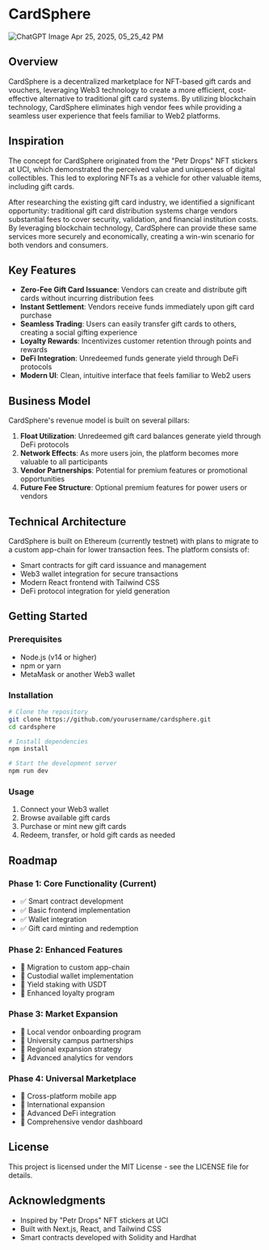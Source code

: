 # CardSphere

![ChatGPT Image Apr 25, 2025, 05_25_42 PM](https://github.com/user-attachments/assets/e1b93607-ec89-48ec-bf5c-67a4ad64733c)


## Overview

CardSphere is a decentralized marketplace for NFT-based gift cards and vouchers, leveraging Web3 technology to create a more efficient, cost-effective alternative to traditional gift card systems. By utilizing blockchain technology, CardSphere eliminates high vendor fees while providing a seamless user experience that feels familiar to Web2 platforms.

## Inspiration

The concept for CardSphere originated from the "Petr Drops" NFT stickers at UCI, which demonstrated the perceived value and uniqueness of digital collectibles. This led to exploring NFTs as a vehicle for other valuable items, including gift cards.

After researching the existing gift card industry, we identified a significant opportunity: traditional gift card distribution systems charge vendors substantial fees to cover security, validation, and financial institution costs. By leveraging blockchain technology, CardSphere can provide these same services more securely and economically, creating a win-win scenario for both vendors and consumers.

## Key Features

- **Zero-Fee Gift Card Issuance**: Vendors can create and distribute gift cards without incurring distribution fees
- **Instant Settlement**: Vendors receive funds immediately upon gift card purchase
- **Seamless Trading**: Users can easily transfer gift cards to others, creating a social gifting experience
- **Loyalty Rewards**: Incentivizes customer retention through points and rewards
- **DeFi Integration**: Unredeemed funds generate yield through DeFi protocols
- **Modern UI**: Clean, intuitive interface that feels familiar to Web2 users

## Business Model

CardSphere's revenue model is built on several pillars:

1. **Float Utilization**: Unredeemed gift card balances generate yield through DeFi protocols
2. **Network Effects**: As more users join, the platform becomes more valuable to all participants
3. **Vendor Partnerships**: Potential for premium features or promotional opportunities
4. **Future Fee Structure**: Optional premium features for power users or vendors

## Technical Architecture

CardSphere is built on Ethereum (currently testnet) with plans to migrate to a custom app-chain for lower transaction fees. The platform consists of:

- Smart contracts for gift card issuance and management
- Web3 wallet integration for secure transactions
- Modern React frontend with Tailwind CSS
- DeFi protocol integration for yield generation

## Getting Started

### Prerequisites

- Node.js (v14 or higher)
- npm or yarn
- MetaMask or another Web3 wallet

### Installation

```bash
# Clone the repository
git clone https://github.com/yourusername/cardsphere.git
cd cardsphere

# Install dependencies
npm install

# Start the development server
npm run dev
```

### Usage

1. Connect your Web3 wallet
2. Browse available gift cards
3. Purchase or mint new gift cards
4. Redeem, transfer, or hold gift cards as needed

## Roadmap

### Phase 1: Core Functionality (Current)
- ✅ Smart contract development
- ✅ Basic frontend implementation
- ✅ Wallet integration
- ✅ Gift card minting and redemption

### Phase 2: Enhanced Features
- 🔄 Migration to custom app-chain
- 🔄 Custodial wallet implementation
- 🔄 Yield staking with USDT
- 🔄 Enhanced loyalty program

### Phase 3: Market Expansion
- 🔄 Local vendor onboarding program
- 🔄 University campus partnerships
- 🔄 Regional expansion strategy
- 🔄 Advanced analytics for vendors

### Phase 4: Universal Marketplace
- 🔄 Cross-platform mobile app
- 🔄 International expansion
- 🔄 Advanced DeFi integration
- 🔄 Comprehensive vendor dashboard

## License

This project is licensed under the MIT License - see the LICENSE file for details.

## Acknowledgments

- Inspired by "Petr Drops" NFT stickers at UCI
- Built with Next.js, React, and Tailwind CSS
- Smart contracts developed with Solidity and Hardhat
